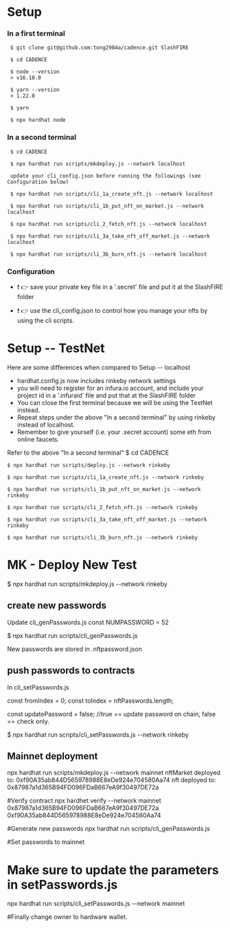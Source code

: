 # Setup
### In a first terminal
     $ git clone git@github.com:tong2984a/cadence.git SlashFIRE

     $ cd CADENCE

     $ node --version
     > v16.10.0

     $ yarn --version
     > 1.22.0

     $ yarn

     $ npx hardhat node

### In a second terminal
     $ cd CADENCE

     $ npx hardhat run scripts/mkdeploy.js --network localhost

     update your cli_config.json before running the followings (see Configuration below)

     $ npx hardhat run scripts/cli_1a_create_nft.js --network localhost

     $ npx hardhat run scripts/cli_1b_put_nft_on_market.js --network localhost

     $ npx hardhat run scripts/cli_2_fetch_nft.js --network localhost

     $ npx hardhat run scripts/cli_3a_take_nft_off_market.js --network localhost

     $ npx hardhat run scripts/cli_3b_burn_nft.js --network localhost

### Configuration
-  :exclamation: :point_right: save your private key file in a '.secret' file and put it at the SlashFIRE folder

-  :exclamation: :point_right: use the cli_config.json to control how you manage your nfts by using the cli scripts.

# Setup -- TestNet
Here are some differences when compared to Setup -- localhost
- hardhat.config.js now includes rinkeby network settings
- you will need to register for an infura.io account, and include your project id in a '.infuraid' file and put that at the SlashFIRE folder
- You can close the first terminal because we will be using the TestNet instead.
- Repeat steps under the above "In a second terminal" by using rinkeby instead of localhost.
- Remember to give yourself (i.e. your .secret account) some eth from online faucets.

Refer to the above "In a second terminal"
    $ cd CADENCE

    $ npx hardhat run scripts/deploy.js --network rinkeby

    $ npx hardhat run scripts/cli_1a_create_nft.js --network rinkeby

    $ npx hardhat run scripts/cli_1b_put_nft_on_market.js --network rinkeby

    $ npx hardhat run scripts/cli_2_fetch_nft.js --network rinkeby

    $ npx hardhat run scripts/cli_3a_take_nft_off_market.js --network rinkeby

    $ npx hardhat run scripts/cli_3b_burn_nft.js --network rinkeby

# MK - Deploy New Test
$ npx hardhat run scripts/mkdeploy.js --network rinkeby

## create new passwords 
Update cli_genPasswords.js 
const NUMPASSWORD = 52

$ npx hardhat run scripts/cli_genPasswords.js 

New passwords are stored in .nftpassword.json

## push passwords to contracts
In cli_setPasswords.js

const fromIndex = 0;
const toIndex = nftPasswords.length;

const updatePassword = false; //true == update password on chain, false == check only.


$ npx hardhat run scripts/cli_setPasswords.js --network rinkeby

## Mainnet deployment
npx hardhat run scripts/mkdeploy.js --network mainnet
nftMarket deployed to: 0xf90A35ab844D565978988E8eDe924e704580Aa74
nft deployed to: 0x87987a1d365B94FD096FDaB667eA9f30497DE72a

#Verify contract
npx hardhet verify --network mainnet 0x87987a1d365B94FD096FDaB667eA9f30497DE72a 0xf90A35ab844D565978988E8eDe924e704580Aa74

#Generate new passwords
npx hardhat run scripts/cli_genPasswords.js 

#Set passwords to mainnet
# Make sure to update the parameters in setPasswords.js
npx hardhat run scripts/cli_setPasswords.js --network mainnet

#Finally change owner to hardware wallet.